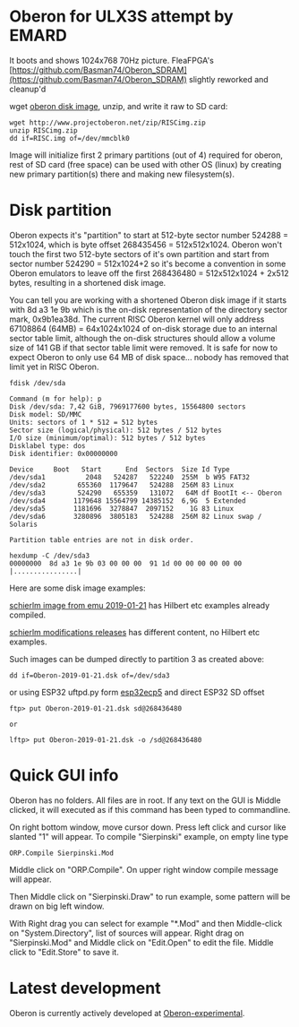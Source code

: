 # Oberon for ULX3S attempt by EMARD

It boots and shows 1024x768 70Hz picture.
FleaFPGA's
[https://github.com/Basman74/Oberon_SDRAM](https://github.com/Basman74/Oberon_SDRAM)
slightly reworked and cleanup'd

wget [oberon disk image](http://www.projectoberon.net/zip/RISCimg.zip),
unzip, and write it raw to SD card:

    wget http://www.projectoberon.net/zip/RISCimg.zip
    unzip RISCimg.zip
    dd if=RISC.img of=/dev/mmcblk0

Image will initialize first 2 primary partitions (out of 4) required for
oberon, rest of SD card (free space) can be used with
other OS (linux) by creating new primary partition(s)
there and making new filesystem(s).

# Disk partition

Oberon expects it's "partition" to start at 512-byte sector number 524288 =
512x1024, which is byte offset 268435456 = 512x512x1024. Oberon won't touch the first
two 512-byte sectors of it's own partition and start from sector number
524290 = 512x1024+2 so it's become a convention in some Oberon
emulators to leave off the first 268436480 = 512x512x1024 + 2x512 bytes,
resulting in a shortened disk image.

You can tell you are working with a shortened Oberon disk image
if it starts with 8d a3 1e 9b which is the on-disk representation of the
directory sector mark, 0x9b1ea38d. The current RISC Oberon kernel will only
address 67108864 (64MB) = 64x1024x1024 of on-disk storage due to an internal
sector table limit, although the on-disk structures should allow a volume size
of 141 GB if that sector table limit were removed. It is safe for now to expect Oberon
to only use 64 MB of disk space... nobody has removed that limit yet in RISC
Oberon.


    fdisk /dev/sda

    Command (m for help): p
    Disk /dev/sda: 7,42 GiB, 7969177600 bytes, 15564800 sectors
    Disk model: SD/MMC          
    Units: sectors of 1 * 512 = 512 bytes
    Sector size (logical/physical): 512 bytes / 512 bytes
    I/O size (minimum/optimal): 512 bytes / 512 bytes
    Disklabel type: dos
    Disk identifier: 0x00000000

    Device     Boot   Start      End  Sectors  Size Id Type
    /dev/sda1          2048   524287   522240  255M  b W95 FAT32
    /dev/sda2        655360  1179647   524288  256M 83 Linux
    /dev/sda3        524290   655359   131072   64M df BootIt <-- Oberon
    /dev/sda4       1179648 15564799 14385152  6,9G  5 Extended
    /dev/sda5       1181696  3278847  2097152    1G 83 Linux
    /dev/sda6       3280896  3805183   524288  256M 82 Linux swap / Solaris

    Partition table entries are not in disk order.

    hexdump -C /dev/sda3
    00000000  8d a3 1e 9b 03 00 00 00  91 1d 00 00 00 00 00 00  |................|

Here are some disk image examples:

[schierlm image from emu 2019-01-21](https://github.com/schierlm/oberon-risc-emu-enhanced)
has Hilbert etc examples already compiled.

[schierlm modifications releases](https://github.com/schierlm/Oberon2013Modifications)
has different content, no Hilbert etc examples.

Such images can be dumped directly to partition 3 as created above:

    dd if=Oberon-2019-01-21.dsk of=/dev/sda3

or using ESP32 uftpd.py form [esp32ecp5](https://github.com/emard/esp32ecp5)
and direct ESP32 SD offset

    ftp> put Oberon-2019-01-21.dsk sd@268436480

    or

    lftp> put Oberon-2019-01-21.dsk -o /sd@268436480

# Quick GUI info

Oberon has no folders. All files are in root.
If any text on the GUI is Middle clicked, it will
executed as if this command has been typed to commandline.

On right bottom window, move cursor down.
Press left click and cursor like slanted "1" will appear.
To compile "Sierpinski" example, on empty line type

    ORP.Compile Sierpinski.Mod

Middle click on "ORP.Compile". On upper right window
compile message will appear.

Then Middle click on "Sierpinski.Draw" to run example, some
pattern will be drawn on big left window.

With Right drag you can select for example "*.Mod"
and then Middle-click on "System.Directory", list of sources
will appear. Right drag on "Sierpinski.Mod" and Middle click
on "Edit.Open" to edit the file. Middle click to "Edit.Store"
to save it.

# Latest development

Oberon is currently actively developed at
[Oberon-experimental](https://github.com/andreaspirklbauer/Oberon-experimental).

